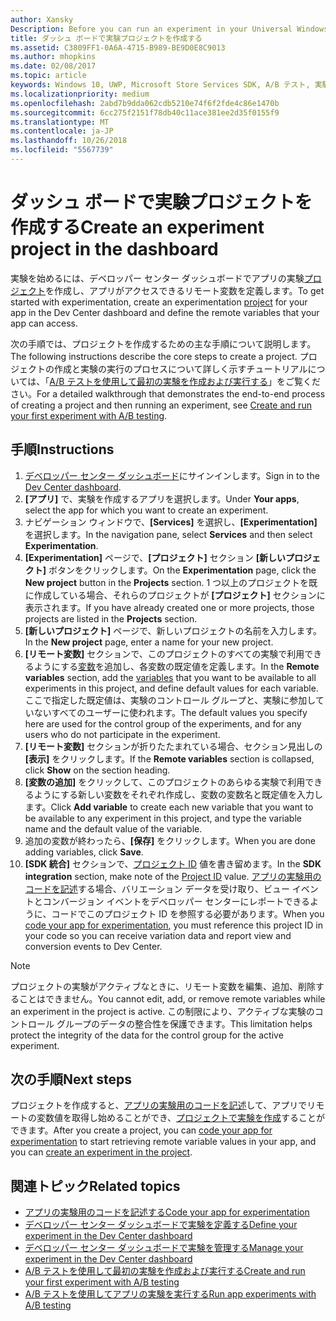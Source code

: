 ```yaml
---
author: Xansky
Description: Before you can run an experiment in your Universal Windows Platform (UWP) app with A/B testing, you must create a project and define your remote variables in the Dev Center dashboard.
title: ダッシュ ボードで実験プロジェクトを作成する
ms.assetid: C3809FF1-0A6A-4715-B989-BE9D0E8C9013
ms.author: mhopkins
ms.date: 02/08/2017
ms.topic: article
keywords: Windows 10, UWP, Microsoft Store Services SDK, A/B テスト, 実験
ms.localizationpriority: medium
ms.openlocfilehash: 2abd7b9dda062cdb5210e74f6f2fde4c86e1470b
ms.sourcegitcommit: 6cc275f2151f78db40c11ace381ee2d35f0155f9
ms.translationtype: MT
ms.contentlocale: ja-JP
ms.lasthandoff: 10/26/2018
ms.locfileid: "5567739"
---
```

# <a name="create-an-experiment-project-in-the-dashboard"></a><span data-ttu-id="8a25f-103">ダッシュ ボードで実験プロジェクトを作成する</span><span class="sxs-lookup"><span data-stu-id="8a25f-103">Create an experiment project in the dashboard</span></span>

<span data-ttu-id="8a25f-104">実験を始めるには、デベロッパー センター ダッシュボードでアプリの実験[プロジェクト](run-app-experiments-with-a-b-testing.md#terms)を作成し、アプリがアクセスできるリモート変数を定義します。</span><span class="sxs-lookup"><span data-stu-id="8a25f-104">To get started with experimentation, create an experimentation [project](run-app-experiments-with-a-b-testing.md#terms) for your app in the Dev Center dashboard and define the remote variables that your app can access.</span></span>

<span data-ttu-id="8a25f-105">次の手順では、プロジェクトを作成するための主な手順について説明します。</span><span class="sxs-lookup"><span data-stu-id="8a25f-105">The following instructions describe the core steps to create a project.</span></span> <span data-ttu-id="8a25f-106">プロジェクトの作成と実験の実行のプロセスについて詳しく示すチュートリアルについては、「[A/B テストを使用して最初の実験を作成および実行する](create-and-run-your-first-experiment-with-a-b-testing.md)」をご覧ください。</span><span class="sxs-lookup"><span data-stu-id="8a25f-106">For a detailed walkthrough that demonstrates the end-to-end process of creating a project and then running an experiment, see [Create and run your first experiment with A/B testing](create-and-run-your-first-experiment-with-a-b-testing.md).</span></span>

## <a name="instructions"></a><span data-ttu-id="8a25f-107">手順</span><span class="sxs-lookup"><span data-stu-id="8a25f-107">Instructions</span></span>

1. <span data-ttu-id="8a25f-108">[デベロッパー センター ダッシュボード](https://dev.windows.com/overview)にサインインします。</span><span class="sxs-lookup"><span data-stu-id="8a25f-108">Sign in to the [Dev Center dashboard](https://dev.windows.com/overview).</span></span>
2. <span data-ttu-id="8a25f-109">**[アプリ]** で、実験を作成するアプリを選択します。</span><span class="sxs-lookup"><span data-stu-id="8a25f-109">Under **Your apps**, select the app for which you want to create an experiment.</span></span>
3. <span data-ttu-id="8a25f-110">ナビゲーション ウィンドウで、**[Services]** を選択し、**[Experimentation]** を選択します。</span><span class="sxs-lookup"><span data-stu-id="8a25f-110">In the navigation pane, select **Services** and then select **Experimentation**.</span></span>
4. <span data-ttu-id="8a25f-111">**[Experimentation]** ページで、**[プロジェクト]** セクション **[新しいプロジェクト]** ボタンをクリックします。</span><span class="sxs-lookup"><span data-stu-id="8a25f-111">On the **Experimentation** page, click the **New project** button in the **Projects** section.</span></span> <span data-ttu-id="8a25f-112">1 つ以上のプロジェクトを既に作成している場合、それらのプロジェクトが **[プロジェクト]** セクションに表示されます。</span><span class="sxs-lookup"><span data-stu-id="8a25f-112">If you have already created one or more projects, those projects are listed in the **Projects** section.</span></span>
5. <span data-ttu-id="8a25f-113">**[新しいプロジェクト]** ページで、新しいプロジェクトの名前を入力します。</span><span class="sxs-lookup"><span data-stu-id="8a25f-113">In the **New project** page, enter a name for your new project.</span></span>
6. <span data-ttu-id="8a25f-114">**[リモート変数]** セクションで、このプロジェクトのすべての実験で利用できるようにする[変数](run-app-experiments-with-a-b-testing.md#terms)を追加し、各変数の既定値を定義します。</span><span class="sxs-lookup"><span data-stu-id="8a25f-114">In the **Remote variables** section, add the [variables](run-app-experiments-with-a-b-testing.md#terms) that you want to be available to all experiments in this project, and define default values for each variable.</span></span> <span data-ttu-id="8a25f-115">ここで指定した既定値は、実験のコントロール グループと、実験に参加していないすべてのユーザーに使われます。</span><span class="sxs-lookup"><span data-stu-id="8a25f-115">The default values you specify here are used for the control group of the experiments, and for any users who do not participate in the experiment.</span></span>
  1. <span data-ttu-id="8a25f-116">**[リモート変数]** セクションが折りたたまれている場合、セクション見出しの **[表示]** をクリックします。</span><span class="sxs-lookup"><span data-stu-id="8a25f-116">If the **Remote variables** section is collapsed, click **Show** on the section heading.</span></span>
  2. <span data-ttu-id="8a25f-117">**[変数の追加]** をクリックして、このプロジェクトのあらゆる実験で利用できるようにする新しい変数をそれぞれ作成し、変数の変数名と既定値を入力します。</span><span class="sxs-lookup"><span data-stu-id="8a25f-117">Click **Add variable** to create each new variable that you want to be available to any experiment in this project, and type the variable name and the default value of the variable.</span></span>
  3. <span data-ttu-id="8a25f-118">追加の変数が終わったら、**[保存]** をクリックします。</span><span class="sxs-lookup"><span data-stu-id="8a25f-118">When you are done adding variables, click **Save**.</span></span>
3. <span data-ttu-id="8a25f-119">**[SDK 統合]** セクションで、[プロジェクト ID](run-app-experiments-with-a-b-testing.md#terms) 値を書き留めます。</span><span class="sxs-lookup"><span data-stu-id="8a25f-119">In the **SDK integration** section, make note of the [Project ID](run-app-experiments-with-a-b-testing.md#terms) value.</span></span> <span data-ttu-id="8a25f-120">[アプリの実験用のコードを記述](code-your-experiment-in-your-app.md)する場合、バリエーション データを受け取り、ビュー イベントとコンバージョン イベントをデベロッパー センターにレポートできるように、コードでこのプロジェクト ID を参照する必要があります。</span><span class="sxs-lookup"><span data-stu-id="8a25f-120">When you [code your app for experimentation](code-your-experiment-in-your-app.md), you must reference this project ID in your code so you can receive variation data and report view and conversion events to Dev Center.</span></span>

> [!NOTE]
> <span data-ttu-id="8a25f-121">プロジェクトの実験がアクティブなときに、リモート変数を編集、追加、削除することはできません。</span><span class="sxs-lookup"><span data-stu-id="8a25f-121">You cannot edit, add, or remove remote variables while an experiment in the project is active.</span></span> <span data-ttu-id="8a25f-122">この制限により、アクティブな実験のコントロール グループのデータの整合性を保護できます。</span><span class="sxs-lookup"><span data-stu-id="8a25f-122">This limitation helps protect the integrity of the data for the control group for the active experiment.</span></span>


## <a name="next-steps"></a><span data-ttu-id="8a25f-123">次の手順</span><span class="sxs-lookup"><span data-stu-id="8a25f-123">Next steps</span></span>

<span data-ttu-id="8a25f-124">プロジェクトを作成すると、[アプリの実験用のコードを記述](code-your-experiment-in-your-app.md)して、アプリでリモートの変数値を取得し始めることができ、[プロジェクトで実験を作成](define-your-experiment-in-the-dev-center-dashboard.md)することができます。</span><span class="sxs-lookup"><span data-stu-id="8a25f-124">After you create a project, you can [code your app for experimentation](code-your-experiment-in-your-app.md) to start retrieving remote variable values in your app, and you can [create an experiment in the project](define-your-experiment-in-the-dev-center-dashboard.md).</span></span>

## <a name="related-topics"></a><span data-ttu-id="8a25f-125">関連トピック</span><span class="sxs-lookup"><span data-stu-id="8a25f-125">Related topics</span></span>

* [<span data-ttu-id="8a25f-126">アプリの実験用のコードを記述する</span><span class="sxs-lookup"><span data-stu-id="8a25f-126">Code your app for experimentation</span></span>](code-your-experiment-in-your-app.md)
* [<span data-ttu-id="8a25f-127">デベロッパー センター ダッシュボードで実験を定義する</span><span class="sxs-lookup"><span data-stu-id="8a25f-127">Define your experiment in the Dev Center dashboard</span></span>](define-your-experiment-in-the-dev-center-dashboard.md)
* [<span data-ttu-id="8a25f-128">デベロッパー センター ダッシュボードで実験を管理する</span><span class="sxs-lookup"><span data-stu-id="8a25f-128">Manage your experiment in the Dev Center dashboard</span></span>](manage-your-experiment.md)
* [<span data-ttu-id="8a25f-129">A/B テストを使用して最初の実験を作成および実行する</span><span class="sxs-lookup"><span data-stu-id="8a25f-129">Create and run your first experiment with A/B testing</span></span>](create-and-run-your-first-experiment-with-a-b-testing.md)
* [<span data-ttu-id="8a25f-130">A/B テストを使用してアプリの実験を実行する</span><span class="sxs-lookup"><span data-stu-id="8a25f-130">Run app experiments with A/B testing</span></span>](run-app-experiments-with-a-b-testing.md)
